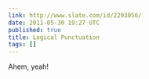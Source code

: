 ```yaml
---
link: http://www.slate.com/id/2293056/
date: 2011-05-30 19:27 UTC
published: true
title: Logical Punctuation
tags: []
---
```


Ahem, yeah!
